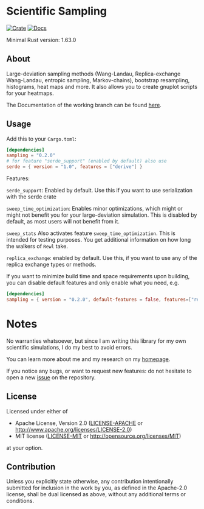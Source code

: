 # Scientific Sampling
[![Crate](https://img.shields.io/crates/v/sampling.svg)](https://crates.io/crates/sampling)
[![Docs](https://docs.rs/sampling/badge.svg)](https://docs.rs/sampling/)

Minimal Rust version: 1.63.0

## About

Large-deviation sampling methods (Wang-Landau, Replica-exchange Wang-Landau, 
entropic sampling, Markov-chains), bootstrap resampling, histograms, heat maps and more.
It also allows you to create gnuplot scripts for your heatmaps.

The Documentation of the working branch can be found [here](https://pardoxa.github.io/sampling/sampling/).

## Usage

Add this to your `Cargo.toml`:
```toml
[dependencies]
sampling = "0.2.0"
# for feature "serde_support" (enabled by default) also use
serde = { version = "1.0", features = ["derive"] }
```
Features:

`serde_support`: Enabled by default. Use this if you want to use serialization with the serde crate

`sweep_time_optimization`: Enables minor optimizations, which might 
or might not benefit you for your large-deviation simulation.
This is disabled by default, as most users will not benefit from it.

`sweep_stats`
Also activates feature `sweep_time_optimization`. This is intended for 
testing purposes. You get additional information on how long 
the walkers of `Rewl` take.

`replica_exchange`: enabled by default. Use this, if you want to 
use any of the replica exchange types or methods.

If you want to minimize build time and space requirements upon building,
you can disable default features and only enable what you need, e.g.
```toml
[dependencies]
sampling = { version = "0.2.0", default-features = false, features=["replica_exchange"]  }
``` 

# Notes

No warranties whatsoever, but since
I am writing this library for my own scientific simulations,
I do my best to avoid errors.

You can learn more about me and my research on my [homepage](https://www.yfeld.de).

If you notice any bugs, or want to request new features: do not hesitate to
open a new [issue](https://github.com/Pardoxa/sampling/issues) on the repository.

## License

Licensed under either of

 * Apache License, Version 2.0
   ([LICENSE-APACHE](LICENSE-APACHE) or http://www.apache.org/licenses/LICENSE-2.0)
 * MIT license
   ([LICENSE-MIT](LICENSE) or http://opensource.org/licenses/MIT)

at your option.

## Contribution

Unless you explicitly state otherwise, any contribution intentionally submitted
for inclusion in the work by you, as defined in the Apache-2.0 license, shall be
dual licensed as above, without any additional terms or conditions.
